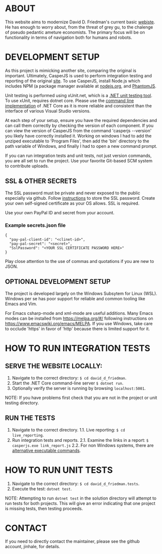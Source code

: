 # ABOUT

This website aims to modernize David D. Friedman's current basic
[webiste](http://daviddfriedman.com/). He has enough to worry about,
from the threat of grey gu, to the chalenge of pseudo pedantic ameture
economists. The primary focus will be on functionality in terms of
navigation both for humans and robots.

# DEVELOPMENT SETUP

As this project is mimicking another site, comparing the original is
important. Ultimately, CasperJS is used to perform integration testing
and reporting of the original [site](http://daviddfriedman.com/). To
use CasperJS, install Node.js which includes NPM (a package manager
available at [nodejs.org](https://nodejs.org/en/), and
[PhantomJS](http://phantomjs.org/).

Unit testing is performed using xUnit.net, which is a [.NET unit
testing
tool](https://xunit.github.io/docs/getting-started-dotnet-core.html). To
use xUnit, requires dotnet core. Please use the [command line
implementation](https://github.com/dotnet/core) of .NET Core as it is
more reliable and consistent than the interface of various Visual
Studio versions.

At each step of your setup, ensure you have the required dependencies
and can call them correctly by checking the version of each
component. If you can view the version of CasperJS from the command
'casperjs --version' you likely have correctly installed it. Working
on windows I had to add the unziped executable to 'Program Files',
then add the 'bin' directory to the path variable of Windows, and
finally I had to open a new command prompt.

If you can run integration tests and unit tests, not just version
commands, you are all set to run the project. Use your favorite
Git-based SCM system to contribute uploads.

## SSL & OTHER SECRETS

The SSL password must be private and never exposed to the public
especially via github.  Follow
[instructions](https://docs.microsoft.com/en-us/aspnet/core/security/app-secrets?tabs=visual-studio)
to store the SSL password.  Create your own self-signed certificate as
your OS allows.  SSL is required.  

Use your own PayPal ID and secret from your account.

### Example secrets.json file
~~~~
{
  "pay-pal-client-id": "<clinet-id>",
  "pay-pal-secret": "<secret>",
  "SslPassword": "<YOUR SSL CERTIFICATE PASSWORD HERE>"
}
~~~~

Play close attention to the use of commas and quotations if you are new to
JSON. 


## OPTIONAL DEVELOPMENT SETUP

The project is developed largely on the Windows Subsytem for Linux
(WSL). Windows per se has poor support for reliable and common tooling
like Emacs and Vim.

For Emacs csharp-mode and xml-mode are useful additions. Many Emacs
modes can be installed from https://melpa.org/#/ following
instructions on https://www.emacswiki.org/emacs/MELPA. If you use
Windows, take care to occlude 'https' in favor of 'http' because there
is limited support for it.

# HOW TO RUN INTEGRATION TESTS

## SERVE THE WEBSITE LOCALLY:
1. Navigate to the correct directory: `$ cd david_d_friedman`.
2. Start the .NET Core command-line server `$ dotnet run`.
3. Optionally verify the server is running by browsing `localhost:5001`.

NOTE: If you have problems first check that you are not in the project
or unit testing directory.

## RUN THE TESTS
1. Navigate to the correct directory.
1.1. Live reporting: `$ cd live_reporting`.
2. Run integration tests and reports.
2.1. Examine the links in a report: `$ casperjs.exe link_report.js`
2.2. For non Windows systems, there are [alternative executable commands](http://docs.casperjs.org/en/latest/quickstart.html#a-minimal-scraping-script).

# HOW TO RUN UNIT TESTS

1. Navigate to the correct directory: `$ cd david_d_friedman.tests`.
2. Execute the test: `dotnet test`.

NOTE: Attempting to run `dotnet test` in the solution directory will
attempt to run tests for both projects. This will give an error
indicating that one project is missing tests, then testing proceeds.

# CONTACT

If you need to directly contact the maintainer, please see the github
account, jinhale, for details.
